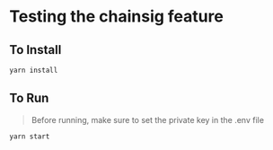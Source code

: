 # Testing the chainsig feature

## To Install

```bash
yarn install
```

## To Run

> Before running, make sure to set the private key in the .env file

```bash
yarn start
```
